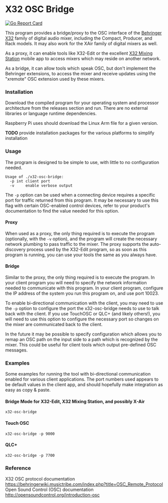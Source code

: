 # X32 OSC Bridge

[![Go Report Card](https://goreportcard.com/badge/github.com/mmmorris1975/x32-osc-bridge)](https://goreportcard.com/report/github.com/mmmorris1975/x32-osc-bridge)

This program provides a bridge/proxy to the OSC interface of the [Behringer X32](https://www.behringer.com/product.html?modelCode=P0ASF)
family of digital audio mixer, including the Compact, Producer, and Rack models.  It may also work for the XAir family
of digital mixers as well.

As a proxy, it can enable tools like X32-Edit or the excellent [X32 Mixing Station](https://play.google.com/store/apps/details?id=com.davidgiga1993.mixingstation)
mobile app to access mixers which may reside on another network.

As a bridge, it can allow tools which speak OSC, but don't implement the Behringer extensions, to access the mixer and
receive updates using the "xremote" OSC extension used by these mixers.

### Installation

Download the compiled program for your operating system and processor architecture from the releases section and run.
There are no external libraries or language runtime dependencies.

Raspberry Pi uses should download the Linux Arm file for a given version.

**TODO** provide installation packages for the various platforms to simplify installation

### Usage

The program is designed to be simple to use, with little to no configuration needed.

```text
Usage of ./x32-osc-bridge:
  -p int client port
  -v	 enable verbose output
```

The `-p` option can be used when a connecting device requires a specific port for traffic returned from this program.
It may be necessary to use this flag with certain OSC-enabled control devices, refer to your product's documentation to
find the value needed for this option.

#### Proxy

When used as a proxy, the only thing required is to execute the program (optionally, with the `-v` option), and the
program will create the necessary network plumbing to pass traffic to the mixer.  The proxy supports the auto-discovery
process used by the X32-Edit program, so as soon as this program is running, you can use your tools the same as you always
have.

#### Bridge

Similar to the proxy, the only thing required is to execute the program.  In your client program you will need to specify
the network information needed to communicate with this program.  In your client program, configure the IP address of the
system you run this program on, and use port 10023.

To enable bi-directional communication with the client, you may need to use the `-p` option to configure the port the
x32-osc-bridge needs to use to talk back with the client.  If you use TouchOSC or QLC+ (and likely others!), you will
need to use this option to configure the necessary port so changes on the mixer are communicated back to the client.

In the future it may be possible to specify configuration which allows you to remap an OSC path on the input side to a
path which is recognized by the mixer.  This could be useful for client tools which output pre-defined OSC messages.

### Examples

Some examples for running the tool with bi-directional communication enabled for various client applications.  The port
numbers used appears to be default values in the client app, and should hopefully make integration as easy as copy & paste.

#### Bridge Mode for X32-Edit, X32 Mixing Station, and possibly X-Air
```shell
x32-osc-bridge
```

#### Touch OSC
```shell
x32-osc-bridge -p 9000
```

#### QLC+
```shell
x32-osc-bridge -p 7700
```

### Reference

X32 OSC protocol documentation https://behringerwiki.musictribe.com/index.php?title=OSC_Remote_Protocol  
Open Sound Control (OSC) documentation http://opensoundcontrol.org/introduction-osc